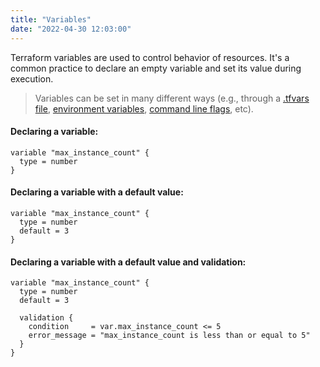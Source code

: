 ```yaml
---
title: "Variables"
date: "2022-04-30 12:03:00"
---
```


Terraform variables are used to control behavior of resources.
It's a common practice to declare an empty variable and set its value during execution.

> Variables can be set in many different ways (e.g., through a [.tfvars file](https://www.terraform.io/language/values/variables#variable-definitions-tfvars-files), [environment variables](https://www.terraform.io/language/values/variables#environment-variables), [command line flags](https://www.terraform.io/language/values/variables#variables-on-the-command-line), etc).

#### Declaring a variable:

```hcl
variable "max_instance_count" {
  type = number
}
```

#### Declaring a variable with a default value:

```hcl
variable "max_instance_count" {
  type = number
  default = 3
}
```

#### Declaring a variable with a default value and validation:

```hcl
variable "max_instance_count" {
  type = number
  default = 3

  validation {
    condition     = var.max_instance_count <= 5
    error_message = "max_instance_count is less than or equal to 5"
  }
}
```
